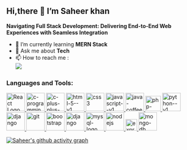 ## Hi,there 👋 I’m Saheer khan

**Navigating Full Stack Development: Delivering End-to-End Web Experiences with Seamless Integration**

- 🌱 I’m currently learning **MERN Stack**
- 💬 Ask me about **Tech**
- 📫 How to reach me :
 <br /><a href="https://www.linkedin.com/in/saheerkhan47/" target="_blank">
  <img src="https://img.shields.io/badge/LinkedIn-0077B5?style=for-the-badge&logo=linkedin&logoColor=white"/></a> 
 

### Languages and Tools:
<a href="https://react.dev/" target="_blank">
    <img width="48" height="48" src="https://img.icons8.com/external-tal-revivo-color-tal-revivo/48/external-react-a-javascript-library-for-building-user-interfaces-logo-color-tal-revivo.png" alt="React Logo"/>
</a> <a href="https://www.cprogramming.com/" target="_blank">
    <img width="48" height="48" src="https://img.icons8.com/color/48/c-programming.png" alt="c-programming"/>
</a> <a href="https://www.w3schools.com/cpp/cpp_intro.asp" target="_blank">
<img width="48" height="48" src="https://img.icons8.com/fluency/48/c-plus-plus-logo.png" alt="c-plus-plus-logo"/>
</a> <a href="https://html.com/" target="_blank">
<img width="48" height="48" src="https://img.icons8.com/color/48/html-5--v1.png" alt="html-5--v1"/>
</a> <a href="https://www.w3schools.com/css/" target="_blank">
    <img width="48" height="48" src="https://img.icons8.com/color/48/css3.png" alt="css3"/>
</a> <a href="https://www.w3schools.com/js/" target="_blank">
    <img width="48" height="48" src="https://img.icons8.com/color/48/javascript--v1.png" alt="javascript--v1"/>
</a> <a href="https://www.java.com/en/" target="_blank">
    <img width="48" height="48" src="https://img.icons8.com/fluency/48/java-coffee-cup-logo.png" alt="java-coffee-cup-logo"/>
</a> <a href="https://www.php.net/" target="_blank">
    <img width="40" height="40" src="https://img.icons8.com/officexs/40/php-logo.png" alt="php-logo"/>
</a> <a href="https://www.python.org/" target="_blank">
    <img width="48" height="48" src="https://img.icons8.com/color/48/python--v1.png" alt="python--v1"/>
</a> <a href="https://www.djangoproject.com/" target="_blank">
    <img width="48" height="48" src="https://img.icons8.com/color/48/django.png" alt="django"/>
</a> <a href="https://git-scm.com/" target="_blank">
    <img width="48" height="48" src="https://img.icons8.com/color/48/git.png" alt="git"/>
</a> <a href="https://getbootstrap.com/" target="_blank">
   <img width="48" height="48" src="https://img.icons8.com/fluency/48/bootstrap.png" alt="bootstrap"/>
</a> <a href="https://www.djangoproject.com/" target="_blank">
    <img width="48" height="48" src="https://img.icons8.com/color/48/django.png" alt="django"/>
</a> <a href="https://www.mysql.com/" target="_blank">
    <img width="48" height="48" src="https://img.icons8.com/color/48/mysql-logo.png" alt="mysql-logo"/>
</a> <a href="https://nodejs.org/en" target="_blank">
    <img width="48" height="48" src="https://img.icons8.com/color/48/nodejs.png" alt="nodejs"/>
</a> <a href="https://expressjs.com/" target="_blank">
    <img width="30" height="30" src="https://img.icons8.com/officexs/30/express-js.png" alt="express-js"/>
</a> <a href="https://www.mongodb.com/" target="_blank">
    <img width="48" height="48" src="https://img.icons8.com/color/48/mongo-db.png" alt="mongo-db"/>
</a> 


[![Saheer's github activity graph](https://github-readme-activity-graph.vercel.app/graph?username=saheerkhan47&bg_color=000000&color=ffffff&line=00ff80&point=ffffff&area=true&hide_border=true)](https://github.com/saheerkhan47/github-readme-activity-graph)

<!---
saheerkhan47/saheerkhan47 is a ✨ special ✨ repository because its `README.md` (this file) appears on your GitHub profile.
You can click the Preview link to take a look at your changes.
--->
